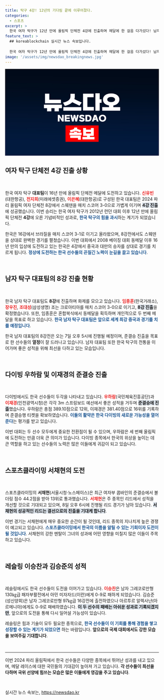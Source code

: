 ```yaml
---
title: 탁구 4강! 12년의 기다림 끝에 이루어졌다.
categories:
  - 스포츠
excerpt: >
  한국 여자 탁구가 12년 만에 올림픽 단체전 4강에 진출하며 메달에 한 걸음 다가섰다! 남자팀도 8강에 오르며 기대를 모으고, 다이빙 선수들도 준결승에 진출해 기세를 이어간다.
feature_text: >
  ## koreablockchain 실시간 뉴스 속보입니다.

  한국 여자 탁구가 12년 만에 올림픽 단체전 4강에 진출하며 메달에 한 걸음 다가섰다! 남자팀도 8강에 오르며 기대를 모으고, 다이빙 선수들도 준결승에 진출해 기세를 이어간다.
image: '/assets/img/newsdao_breakingnews.jpg'
---
```


<p><img src="/assets/img/newsdao_breakingnews.jpg" alt="koreablockchain 속보" /></p>

<h2 data-ke-size="size26">여자 탁구 단체전 4강 진출 상황</h2>

<p data-ke-size="size16">&nbsp;</p>

<p>한국 여자 탁구 <b>대표팀</b>이 16년 만에 올림픽 단체전 메달에 도전하고 있습니다. <b><span style="color: #ee2323;">신유빈</span></b>(대한항공), <b><span style="color: #ee2323;">전지희</span></b>(미래에셋증권), <b><span style="color: #ee2323;">이은혜</span></b>(대한항공)로 구성된 한국 대표팀은 2024 파리 올림픽 여자 단체전 8강에서 스웨덴을 매치 스코어 3-0으로 가볍게 이기며 <b><span style="background-color: #21538527;">4강 진출</span></b>에 성공했습니다. 이번 승리는 한국 여자 탁구가 2012년 런던 대회 이후 12년 만에 올림픽 단체전 <b>4강</b>에 오른 기념비적인 성과로, <b><span style="color: #1a5490;">한국 탁구의 힘을 과시</span></b>하는 계기가 되었습니다. </p>

<p>한국은 16강에서 브라질을 매치 스코어 3-1로 이기고 올라왔으며, 8강전에서도 스웨덴을 상대로 완벽한 경기를 펼쳤습니다. 이번 대회에서 2008 베이징 대회 동메달 이후 16년 만의 입상에 도전하고 있는 한국은 4강에서 중국과 대만의 승자를 상대로 경기를 치르게 됩니다. <b><span style="color: #1a5490;">정상에 도전하는 한국 선수들의 끈질긴 노력이 눈길을 끌고 있습니다</span></b>.</p>

<p data-ke-size="size16">&nbsp;</p>

<h2 data-ke-size="size26">남자 탁구 대표팀의 8강 진출 현황</h2>

<p data-ke-size="size16">&nbsp;</p>

<p>한국 남자 탁구 대표팀도 <b>8강</b>에 진출하며 화제를 모으고 있습니다. <b><span style="color: #ee2323;">임종훈</span></b>(한국거래소), <b><span style="color: #ee2323;">장우진</span></b>, <b><span style="color: #ee2323;">조대성</span></b>(삼성생명) 조는 크로아티아를 매치 스코어 3-0으로 이기고, <b><span style="background-color: #21538527;">8강 진출</span></b>을 확정했습니다. 또한, 임종훈은 혼합복식에서 동메달을 획득하며 개인적으로 두 번째 메달을 목표로 하고 있습니다. <b><span style="color: #1a5490;">한국 남자 탁구 대표팀은 앞으로 세계 최강 중국과 경기를 치를 예정입니다</span></b>.</p>

<p>한국 남자 대표팀의 8강전은 오는 7일 오후 5시에 진행될 예정이며, 준결승 진출을 목표로 한 선수들의 <b>열정</b>이 잘 드러나고 있습니다. 남자 대표팀 또한 한국 탁구의 전통을 이어가며 좋은 성적을 위해 최선을 다하고 있는 모습입니다.</p>

<p data-ke-size="size16">&nbsp;</p>

<h2 data-ke-size="size26">다이빙 우하람 및 이재경의 준결승 진출</h2>

<p data-ke-size="size16">&nbsp;</p>

<p>다이빙에서도 한국 선수들이 두각을 나타내고 있습니다. <b><span style="color: #ee2323;">우하람</span></b>(국민체육진흥공단)과 <b><span style="color: #ee2323;">이재경</span></b>(인천광역시청)은 각각 3m 스프링보드 예선에서 좋은 성적을 거두며 <b><span style="background-color: #21538527;">준결승에 진출</span></b>했습니다. 우하람은 총점 389.10점으로 12위, 이재경은 381.40점으로 16위를 기록하며 준결승행 티켓을 확보하였습니다. <b><span style="color: #1a5490;">이들의 활약은 한국 다이빙의 새로운 가능성을 열어준다</span></b>는 평가를 받고 있습니다.</p>

<p>이번 대회는 두 선수 모두에게 중요한 전환점이 될 수 있으며, 우하람은 세 번째 올림픽에 도전하는 만큼 더욱 큰 의미가 있습니다. 다이빙 종목에서 한국의 위상을 높이는 데 큰 역할을 하고 있는 선수들의 노력은 많은 이들에게 귀감이 되고 있습니다.</p>

<p data-ke-size="size16">&nbsp;</p>

<h2 data-ke-size="size26">스포츠클라이밍 서채현의 도전</h2>

<p data-ke-size="size16">&nbsp;</p>

<p>스포츠클라이밍의 <b>서채현</b>(서울시청·노스페이스)은 최근 여자부 콤바인의 준결승에서 볼더링 점수 44.2점을 받아 13위로 통과했습니다. <b><span style="color: #ee2323;">서채현</span></b>은 주 종목인 리드에서 성적을 개선할 것으로 기대되고 있으며, 8일 오후 6시에 진행될 리드 경기가 남아 있습니다. <b><span style="background-color: #21538527;">서채현의 성공적인 리드는 결선으로의 진출을 기대케 합니다</span></b>.</p>

<p>이번 경기는 서채현에게 매우 중요한 순간이 될 것인데, 리드 종목의 지나치게 높은 경쟁이 예고되고 있습니다. <b><span style="color: #1a5490;">스포츠클라이밍에서 한국의 이름을 알릴 수 있는 기회이자 도전이 될 것입니다</span></b>. 서채현의 강한 멘탈이 그녀의 성과에 어떤 영향을 미칠지 많은 이들이 주목하고 있습니다.</p>

<p data-ke-size="size16">&nbsp;</p>

<h2 data-ke-size="size26">레슬링 이승찬과 김승준의 성적</h2>

<p data-ke-size="size16">&nbsp;</p>

<p>레슬링에서도 한국 선수들이 도전을 이어가고 있습니다. <b><span style="color: #ee2323;">이승찬</span></b>은 남자 그레코로만형 130㎏급 패자부활전에서 아민 미자자드(이란)에게 0-9로 패하게 되었습니다. 김승준(성신양회)은 남자 그레코로만형 97㎏급 16강전에 출전하였으나 아르투르 알렉사냔(아르메니아)에게도 0-9로 패배하였습니다. <b><span style="background-color: #21538527;">이 두 선수의 패배는 아쉬운 성과로 기록되겠지만</span></b>, 앞으로의 도전을 통해 다시 일어설 가능성이 있습니다.</p>

<p>레슬링은 힘과 기술이 모두 필요한 종목으로, <b><span style="color: #1a5490;">한국 선수들이 이 기회를 통해 경험을 쌓고 성장할 수 있는 계기가 되었으면</span></b> 하는 바람입니다. <b>앞으로의 국제 대회에서도 강한 모습을 보여주길 기대합니다</b>.</p>

<p data-ke-size="size16">&nbsp;</p>

<hr>

<p data-ke-size="size16">이번 2024 파리 올림픽에서 한국 선수들은 다양한 종목에서 뛰어난 성과를 내고 있으며, 메달 레이스에 대한 국민들의 기대감이 높아져 가고 있습니다. <b>각 선수들이 최선을 다하며 국위 선양에 힘쓰는 모습은 많은 이들에게 영감을 주고 있습니다</b>.</p>

<p data-ke-size="size16">&nbsp;</p>
실시간 뉴스 속보는, <a href="https://newsdao.kr" rel="dofollow">https://newsdao.kr</a>


